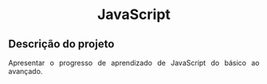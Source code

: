 <h1 align="center"> JavaScript </h1>

## Descrição do projeto
<p align="justify"> Apresentar o progresso de aprendizado de JavaScript do básico ao avançado. </p>
